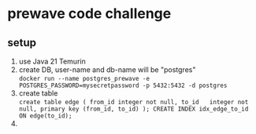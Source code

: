 # prewave code challenge

## setup
1. use Java 21 Temurin
2. create DB, user-name and db-name will be "postgres"  
`docker run --name postgres_prewave -e POSTGRES_PASSWORD=mysecretpassword -p 5432:5432 -d postgres`
3. create table  
`
create table edge (
    from_id integer not null,
    to_id   integer not null,
    primary key (from_id, to_id)
);
CREATE INDEX idx_edge_to_id ON edge(to_id);
`
4. 

